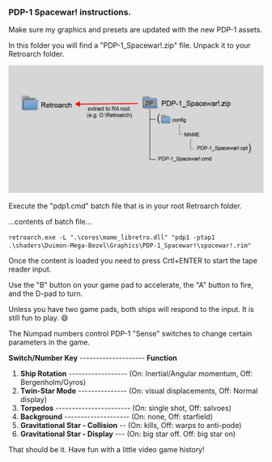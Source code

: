 ### **PDP-1 Spacewar! instructions.**   

Make sure my graphics and presets are updated with the new PDP-1 assets.

In this folder you will find a "PDP-1_Spacewar!.zip" file. Unpack it to your Retroarch folder.

![](images/pdp1_tree.png)

Execute the "pdp1.cmd" batch file that is in your root Retroarch folder.

...contents of batch file...

```dos
retroarch.exe -L ".\cores\mame_libretro.dll" "pdp1 -ptap1 .\shaders\Duimon-Mega-Bezel\Graphics\PDP-1_Spacewar!\spacewar!.rim"
```
 
Once the content is loaded you need to press Crtl+ENTER to start the tape reader input.

Use the "B" button on your game pad to accelerate, the "A" button to fire, and the D-pad to turn.

Unless you have two game pads, both ships will respond to the input. It is still fun to play. :smile:

 The Numpad numbers control PDP-1 "Sense" switches to change certain parameters in the game.
 
 **Switch/Number Key** -------------------- **Function**
 
1. **Ship Rotation** ------------------ (On: Inertial/Angular momentum, Off: Bergenholm/Gyros)
2. **Twin-Star Mode** --------------- (On: visual displacements, Off: Normal display)
3. **Torpedos** ----------------------- (On: single shot, Off: salvoes)
4. **Background** -------------------- (On: none, Off: starfield)
5. **Gravitational Star - Collision** -- (On: kills, Off: warps to anti-pode)
6. **Gravitational Star - Display** --- (On: big star off. Off: big star on)

That should be it. Have fun with a little video game history!
